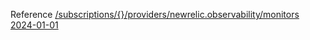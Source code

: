 Reference [/subscriptions/{}/providers/newrelic.observability/monitors 2024-01-01](/Resources/mgmt-plane/L3N1YnNjcmlwdGlvbnMve30vcHJvdmlkZXJzL25ld3JlbGljLm9ic2VydmFiaWxpdHkvbW9uaXRvcnM=/2024-01-01.xml)
